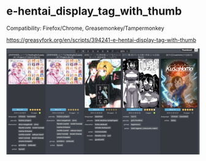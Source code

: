 # e-hentai_display_tag_with_thumb

Compatibility:
Firefox/Chrome,
Greasemonkey/Tampermonkey

https://greasyfork.org/en/scripts/394241-e-hentai-display-tag-with-thumb

![effect](https://github.com/zhuzemin/e-hentai_display_tag_with_thumb/raw/master/Screenshot-2019-12-26.png)

